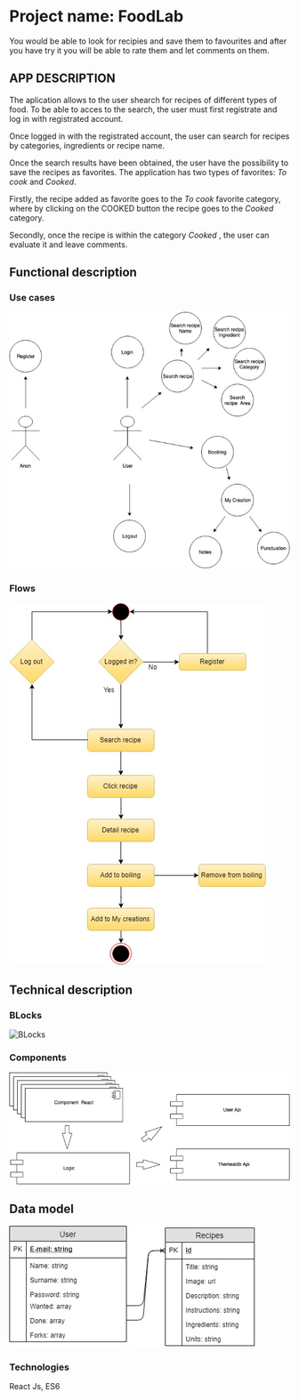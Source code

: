 # Project name: FoodLab

You would be able to look for recipies and save them to favourites and after you have try it you will be able to rate them and let comments on them.

## APP DESCRIPTION

The aplication allows to the user shearch for recipes of different types of food. To be able to acces to the search, the user must first registrate and log in with registrated account.

Once logged in with the registrated account, the user can search for recipes by categories, ingredients or recipe name.

Once the search results have been obtained, the user have the possibility to save the recipes as favorites. The application has two types of favorites: *To cook* and *Cooked*. 

Firstly, the recipe added as favorite goes to the *To cook* favorite category, where by clicking on the COOKED button the recipe goes to the *Cooked* category.

Secondly, once the recipe is within the category  *Cooked* , the user can evaluate it and leave comments.


## Functional description

### Use cases

![Usea cases](images/use-cases.jpg)

### Flows

![List recipes flow](images/flow.jpg)

## Technical description

### BLocks

![BLocks]("images/blocks.jpg)

### Components

![Components](images/components.jpg)

## Data model

![Data model](images/data-model.jpg)

### Technologies

React Js, ES6



